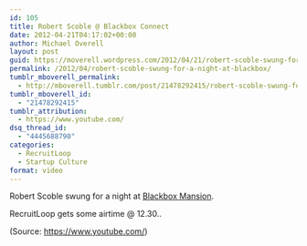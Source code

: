 ```yaml
---
id: 105
title: Robert Scoble @ Blackbox Connect
date: 2012-04-21T04:17:02+00:00
author: Michael Overell
layout: post
guid: https://moverell.wordpress.com/2012/04/21/robert-scoble-swung-for-a-night-at-blackbox
permalink: /2012/04/robert-scoble-swung-for-a-night-at-blackbox/
tumblr_mboverell_permalink:
  - http://mboverell.tumblr.com/post/21478292415/robert-scoble-swung-for-a-night-at-blackbox
tumblr_mboverell_id:
  - "21478292415"
tumblr_attribution:
  - https://www.youtube.com/
dsq_thread_id:
  - "4445688790"
categories:
  - RecruitLoop
  - Startup Culture
format: video
---
```

<span class="embed-youtube" style="text-align:center; display: block;"></span> 

Robert Scoble swung for a night at <a href="http://blackbox.vc/" title="Blackbox Mansion" target="_blank">Blackbox Mansion</a>. 

RecruitLoop gets some airtime @ 12.30.. 

<div class="attribution">
  (<span>Source:</span> <a href="https://www.youtube.com/">https://www.youtube.com/</a>)
</div>